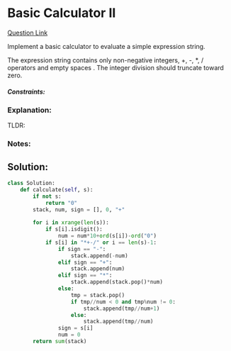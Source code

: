 # Basic Calculator II  

[Question Link](https://leetcode.com/problems/basic-calculator-ii/)  

Implement a basic calculator to evaluate a simple expression string.  

The expression string contains only non-negative integers, +, -, \*, / operators and empty spaces . The integer division should truncate toward zero.  

##### Constraints:

### Explanation:
TLDR: 

### Notes:


## Solution:
```Python
class Solution:
    def calculate(self, s):
        if not s:
            return "0"
        stack, num, sign = [], 0, "+"
        
        for i in xrange(len(s)):
            if s[i].isdigit():
                num = num*10+ord(s[i])-ord("0")
            if s[i] in "*+-/" or i == len(s)-1:
                if sign == "-":
                    stack.append(-num)
                elif sign == "+":
                    stack.append(num)
                elif sign == "*":
                    stack.append(stack.pop()*num)
                else:
                    tmp = stack.pop()
                    if tmp//num < 0 and tmp%num != 0:
                        stack.append(tmp//num+1)
                    else:
                        stack.append(tmp//num)
                sign = s[i]
                num = 0
        return sum(stack)
```